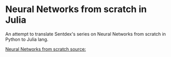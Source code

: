# Neural Networks from scratch in Julia

An attempt to translate Sentdex's series on Neural Networks from scratch in Python to Julia lang.

[Neural Networks from scratch source:](https://www.youtube.com/playlist?list=PLQVvvaa0QuDcjD5BAw2DxE6OF2tius3V3)